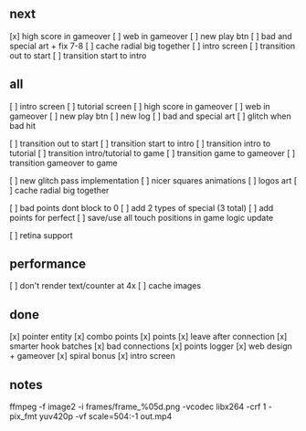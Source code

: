 
next
----------------------------------------
[x] high score in gameover
[ ] web in gameover
[ ] new play btn
[ ] bad and special art + fix 7-8
[ ] cache radial big together
[ ] intro screen
[ ] transition out to start
[ ] transition start to intro




all
----------------------------------------
[ ] intro screen
[ ] tutorial screen
[ ] high score in gameover
[ ] web in gameover
[ ] new play btn
[ ] new log
[ ] bad and special art
[ ] glitch when bad hit

[ ] transition out to start
[ ] transition start to intro
[ ] transition intro to tutorial
[ ] transition intro/tutorial to game
[ ] transition game to gameover
[ ] transition gameover to game

[ ] new glitch pass implementation
[ ] nicer squares animations
[ ] logos art
[ ] cache radial big together

[ ] bad points dont block to 0
[ ] add 2 types of special (3 total)
[ ] add points for perfect
[ ] save/use all touch positions in game logic update

[ ] retina support





performance
-----------------------------------------
[ ] don't render text/counter at 4x
[ ] cache images





done
----------------------------------------
[x] pointer entity
[x] combo points
[x] points
[x] leave after connection
[x] smarter hook batches
[x] bad connections
[x] points logger
[x] web design + gameover
[x] spiral bonus
[x] intro screen

notes
-------------------------------------------
ffmpeg -f image2 -i frames/frame_%05d.png -vcodec libx264 -crf 1 -pix_fmt yuv420p -vf scale=504:-1 out.mp4
